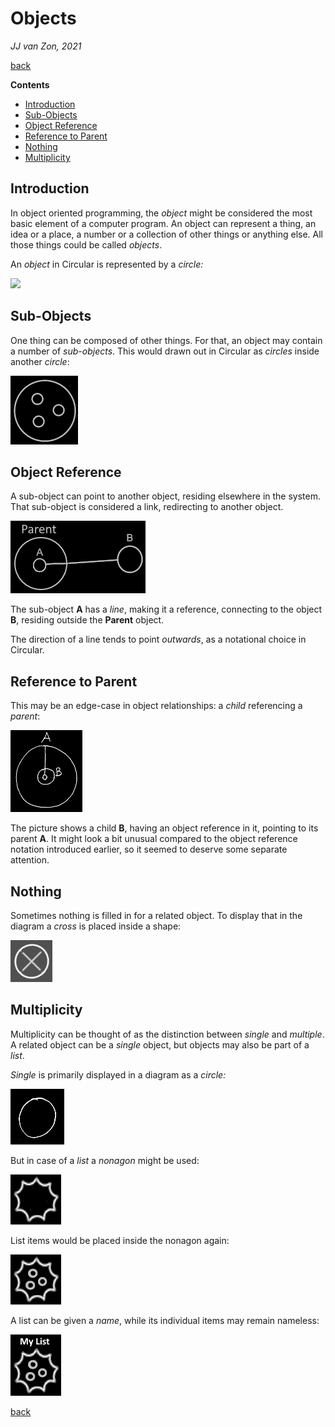 ﻿Objects
=======

*JJ van Zon, 2021*

[back](../../)

__Contents__

- [Introduction](#introduction)
- [Sub-Objects](#sub-objects)
- [Object Reference](#object-reference)
- [Reference to Parent](#reference-to-parent)
- [Nothing](#nothing)
- [Multiplicity](#multiplicity)

Introduction
------------

In object oriented programming, the *object* might be considered the most basic element of a computer program. An object can represent a thing, an idea or a place, a number or a collection of other things or anything else. All those things could be called *objects*.

An *object* in Circular is represented by a *circle:*

![](images/Objects.001.png)

Sub-Objects
-----------

One thing can be composed of other things. For that, an object may contain a number of *sub-objects*. This would drawn out in Circular as *circles* inside another *circle*:

![](images/Objects.002.png)

Object Reference
----------------

A sub-object can point to another object, residing elsewhere in the system. That sub-object is considered a link, redirecting to another object.

![](images/Objects.003.png)

The sub-object __A__ has a *line*, making it a reference, connecting to the object __B__, residing outside the __Parent__ object.

The direction of a line tends to point *outwards*, as a notational choice in Circular.

Reference to Parent
-------------------

This may be an edge-case in object relationships: a *child* referencing a *parent*:

![](images/reference-to-parent.png)

The picture shows a child __B__, having an object reference in it, pointing to its parent __A__. It might look a bit unusual compared to the object reference notation introduced earlier, so it seemed to deserve some separate attention.

Nothing
-------

Sometimes nothing is filled in for a related object. To display that in the diagram a *cross* is placed inside a shape:

![](images/Objects.004.png)

Multiplicity
------------

Multiplicity can be thought of as the distinction between *single* and *multiple*. A related object can be a *single* object, but objects may also be part of a *list*.

*Single* is primarily displayed in a diagram as a *circle:*

![](images/Objects.005.png)

But in case of a *list* a *nonagon* might be used:

![](images/Objects.006.png)

List items would be placed inside the nonagon again:

![](images/Objects.007.png)

A list can be given a *name*, while its individual items may remain nameless:

![](images/list-named-with-3-items.png)

[back](../../)
